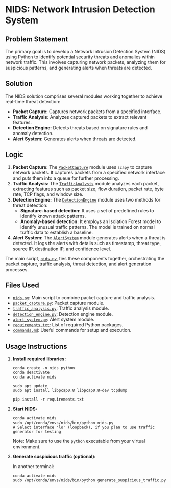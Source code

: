 # NIDS: Network Intrusion Detection System

## Problem Statement

The primary goal is to develop a Network Intrusion Detection System (NIDS) using Python to identify potential security threats and anomalies within network traffic. This involves capturing network packets, analyzing them for suspicious patterns, and generating alerts when threats are detected.

## Solution

The NIDS solution comprises several modules working together to achieve real-time threat detection:

- **Packet Capture:** Captures network packets from a specified interface.
- **Traffic Analysis:** Analyzes captured packets to extract relevant features.
- **Detection Engine:** Detects threats based on signature rules and anomaly detection.
- **Alert System:** Generates alerts when threats are detected.

## Logic

1.  **Packet Capture:** The [`PacketCapture`](packet_capture.py) module uses `scapy` to capture network packets. It captures packets from a specified network interface and puts them into a queue for further processing.
2.  **Traffic Analysis:** The [`TrafficAnalysis`](traffic_analysis.py) module analyzes each packet, extracting features such as packet size, flow duration, packet rate, byte rate, TCP flags, and window size.
3.  **Detection Engine:** The [`DetectionEngine`](detection_engine.py) module uses two methods for threat detection:
    -   **Signature-based detection:** It uses a set of predefined rules to identify known attack patterns.
    -   **Anomaly-based detection:** It employs an Isolation Forest model to identify unusual traffic patterns. The model is trained on normal traffic data to establish a baseline.
4.  **Alert System:** The [`AlertSystem`](alert_system.py) module generates alerts when a threat is detected. It logs the alerts with details such as timestamp, threat type, source IP, destination IP, and confidence level.

The main script, [`nids.py`](nids.py), ties these components together, orchestrating the packet capture, traffic analysis, threat detection, and alert generation processes.

## Files Used

-   [`nids.py`](nids.py): Main script to combine packet capture and traffic analysis.
-   [`packet_capture.py`](packet_capture.py): Packet capture module.
-   [`traffic_analysis.py`](traffic_analysis.py): Traffic analysis module.
-   [`detection_engine.py`](detection_engine.py): Detection engine module.
-   [`alert_system.py`](alert_system.py): Alert system module.
-   [`requirements.txt`](requirements.txt): List of required Python packages.
-   [`commands.md`](commands.md): Useful commands for setup and execution.

## Usage Instructions

1.  **Install required libraries:**

    ```
    conda create -n nids python
    conda deactivate
    conda activate nids

    sudo apt update
    sudo apt install libpcap0.8 libpcap0.8-dev tcpdump

    pip install -r requirements.txt
    ```
2.  **Start NIDS:**

    ```
    conda activate nids
    sudo /opt/conda/envs/nids/bin/python nids.py
    # Select interface 'lo' (loopback), if you plan to use traffic generator for testing
    ```

    Note: Make sure to use the `python` executable from your virtual environment.

3.  **Generate suspicious traffic (optional):**

    In another terminal:

    ```
    conda activate nids
    sudo /opt/conda/envs/nids/bin/python generate_suspicious_traffic.py
    ```
